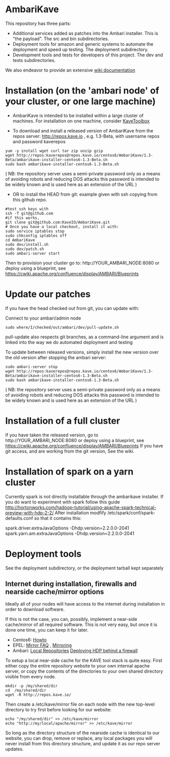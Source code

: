 AmbariKave
==========

This repository has three parts:
- Additional services added as patches into the Ambari installer. This is "the payload". The src and bin subdirectories.
- Deployment tools for amazon and generic systems to automate the deployment and speed up testing. The deployment subdirectory.
- Development tools and tests for developers of this project. The dev and tests subdirectories.

We also endeavor to provide an extensive [wiki documentation](https://github.com/KaveIO/AmbariKave/wiki)

Installation (on the 'ambari node' of your cluster, or one large machine)
=========================================================================

* AmbariKave is intended to be installed within a large cluster of machines. For installation on one machine, consider [KaveToolbox](http://github.com/KaveIO/KaveToolbox)

* To download and install a released version of AmbariKave from the repos server: http://repos.kave.io , e.g. 1.3-Beta, with username repos and password kaverepos
```
yum -y install wget curl tar zip unzip gzip
wget http://repos:kaverepos@repos.kave.io/centos6/AmbariKave/1.3-Beta/ambarikave-installer-centos6-1.3-Beta.sh
sudo bash ambarikave-installer-centos6-1.3-Beta.sh
```

( NB: the repository server uses a semi-private password only as a means of avoiding robots and reducing DOS attacks
  this password is intended to be widely known and is used here as an extension of the URL )

* OR to install the HEAD from git: example given with ssh copying from this github repo.
```
#test ssh keys with
ssh -T git@github.com
#if this works,
git clone git@github.com:KaveIO/AmbariKave.git
# Once you have a local checkout, install it with:
sudo service iptables stop
sudo chkconfig iptables off
cd AmbariKave
sudo dev/install.sh
sudo dev/patch.sh
sudo ambari-server start
```

Then to provision your cluster go to: http://YOUR_AMBARI_NODE:8080 or deploy using a blueprint, see https://cwiki.apache.org/confluence/display/AMBARI/Blueprints


Update our patches
====================

If you have the head checked out from git, you can update with:

Connect to your ambari/admin node
```
sudo where/I/checked/out/ambari/dev/pull-update.sh
```
pull-update also respects git branches, as a command-line argument and is linked into the way we do automated deployment and testing

To update between released versions, simply install the new version over the old version after stopping the ambari server:
```
sudo ambari-server stop
wget http://repos:kaverepos@repos.kave.io/centos6/AmbariKave/1.3-Beta/ambarikave-installer-centos6-1.3-Beta.sh
sudo bash ambarikave-installer-centos6-1.3-Beta.sh
```

( NB: the repository server uses a semi-private password only as a means of avoiding robots and reducing DOS attacks
  this password is intended to be widely known and is used here as an extension of the URL )

Installation of a full cluster
==============================

If you have taken the released version, go to http://YOUR_AMBARI_NODE:8080 or deploy using a blueprint, see https://cwiki.apache.org/confluence/display/AMBARI/Blueprints
If you have git access, and are working from the git version, See the wiki.


Installation of spark on a yarn cluster
==============================

Currently spark is not directly installable through the ambarikave installer. If
you do want to experiment with spark follow this guide http://hortonworks.com/hadoop-tutorial/using-apache-spark-technical-preview-with-hdp-2-2/
After installation modfify /etc/spark/conf/spark-defaults.conf so that it contains this:

   spark.driver.extraJavaOptions -Dhdp.version=2.2.0.0-2041
   spark.yarn.am.extraJavaOptions -Dhdp.version=2.2.0.0-2041


Deployment tools
==============================

See the deployment subdirectory, or the deployment tarball kept separately

Internet during installation, firewalls and nearside cache/mirror options
-------------------------------------------------------------------------

Ideally all of your nodes will have access to the internet during installation in order to download software.

If this is not the case, you can, possibly, implement a near-side cache/mirror of all required software. This is not very easy, but once it is done one time, you can keep it for later.
* Centos6: [Howto](https://ostechnix.wordpress.com/2013/01/05/setup-local-yum-server-in-centos-6-x-rhel-6-x-scientific-linux-6-x/)
* EPEL: [Mirror FAQ](http://www.cyberciti.biz/faq/fedora-sl-centos-redhat6-enable-epel-repo/) , [Mirroring](https://fedoraproject.org/wiki/Infrastructure/Mirroring)
* Ambari: [Local Repositories](https://ambari.apache.org/1.2.1/installing-hadoop-using-ambari/content/ambari-chap1-6.html)  [Deploying HDP behind a firewall](http://docs.hortonworks.com/HDPDocuments/HDP1/HDP-1.2.1/bk_reference/content/reference_chap4.html)

To setup a local near-side cache for the KAVE tool stack is quite easy.
First either copy the entire repository website to your own internal apache server, or copy the contents of the directories to your own shared directory visible from every node.

```
mkdir -p /my/shared/dir
cd  /my/shared/dir
wget -R http://repos.kave.io/
```

Then create a /etc/kave/mirror file on each node with the new top-level directory to try first before looking for our website:
```
echo "/my/shared/dir" >> /etc/kave/mirror
echo "http://my/local/apache/mirror" >> /etc/kave/mirror
```

So long as the directory structure of the nearside cache is identical to our website, you can drop, remove or replace, any local packages you will never install from this directory structure, and update it as our repo server updates.
